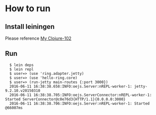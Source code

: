 # How to run

## Install leiningen
Please reference [My Clojure-102](https://github.com/wangchenshu/clojure-102/blob/master/clojure-102.org)

## Run
      $ lein deps
      $ lein repl
      $ user=> (use 'ring.adapter.jetty)
      $ user=> (use 'hello-ring.core)
      $ user=> (run-jetty main-routes {:port 3000})
      2016-06-11 16:38:38.658:INFO:oejs.Server:nREPL-worker-1: jetty-9.2.10.v20150310
      2016-06-11 16:38:38.705:INFO:oejs.ServerConnector:nREPL-worker-1: Started ServerConnector@c0e76d3{HTTP/1.1}{0.0.0.0:3000}
      2016-06-11 16:38:38.706:INFO:oejs.Server:nREPL-worker-1: Started @66007ms

